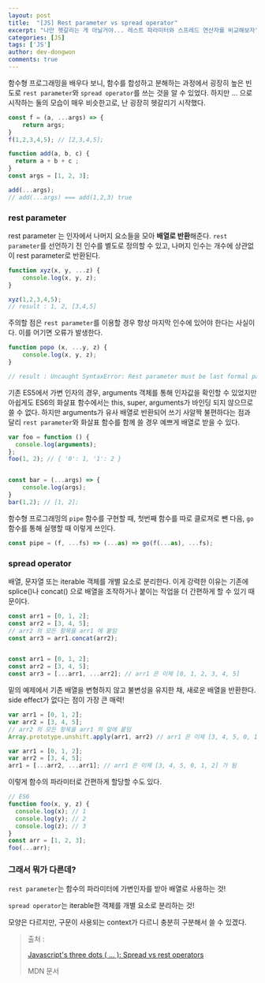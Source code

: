 ```yaml
---
layout: post
title:  "[JS] Rest parameter vs spread operator"
excerpt: "나만 헷갈리는 게 아닐거야... 레스트 파라미터와 스프레드 연산자를 비교해보자"
categories: [JS]
tags: ['JS']
author: dev-dongwon
comments: true
---
```








함수형 프로그래밍을 배우다 보니, 함수를 합성하고 분해하는 과정에서 굉장히 높은 빈도로 `rest parameter`와 `spread operator`를 쓰는 것을 알 수 있었다. 하지만 ... 으로 시작하는 둘의 모습이 매우 비슷한고로, 난 굉장히 헷갈리기 시작했다.

```js
const f = (a, ...args) => {
    return args;
}
f(1,2,3,4,5); // [2,3,4,5];

function add(a, b, c) {
  return a + b + c ;
}
const args = [1, 2, 3];

add(...args);
// add(...args) === add(1,2,3) true
```



### rest parameter

rest parameter 는 인자에서 나머지 요소들을 모아 **배열로 반환**해준다. `rest parameter`를 선언하기 전 인수를 별도로 정의할 수 있고, 나머지 인수는 개수에 상관없이 rest parameter로 반환된다.

```js
function xyz(x, y, ...z) {
    console.log(x, y, z);
}

xyz(1,2,3,4,5);
// result : 1, 2, [3,4,5]
```



주의할 점은 `rest parameter`를 이용할 경우 항상 마지막 인수에 있어야 한다는 사실이다. 이를 어기면 오류가 발생한다.

```js
function popo (x, ...y, z) {
	console.log(x, y, z);
}

// result : Uncaught SyntaxError: Rest parameter must be last formal parameter
```



기존 ES5에서 가변 인자의 경우, arguments 객체를 통해 인자값을 확인할 수 있었지만 아쉽게도 ES6의 화살표 함수에서는 this, super, arguments가 바인딩 되지 않으므로 쓸 수 없다. 하지만 arguments가 유사 배열로 반환되어 쓰기 사알짝 불편하다는 점과 달리 `rest parameter`와 화살표 함수를 함께 쓸 경우 예쁘게 배열로 받을 수 있다.

```js
var foo = function () {
  console.log(arguments);
};
foo(1, 2); // { '0': 1, '1': 2 }


const bar = (...args) => {
    console.log(args);
}
bar(1,2); // [1, 2];
```



함수형 프로그래밍의 `pipe` 함수를 구현할 때, 첫번째 함수를 따로 클로져로 뺀 다음, `go` 함수를 통해 실행할 때 이렇게 쓰인다.

```js
const pipe = (f, ...fs) => (...as) => go(f(...as), ...fs);
```



### spread operator

배열, 문자열 또는 iterable 객체를 개별 요소로 분리한다. 이게 강력한 이유는 기존에 splice()나 concat() 으로 배열을 조작하거나 붙이는 작업을 더 간편하게 할 수 있기 때문이다.

```js
const arr1 = [0, 1, 2];
const arr2 = [3, 4, 5];
// arr2 의 모든 항목을 arr1 에 붙임
const arr3 = arr1.concat(arr2);


const arr1 = [0, 1, 2];
const arr2 = [3, 4, 5];
const arr3 = [...arr1, ...arr2]; // arr1 은 이제 [0, 1, 2, 3, 4, 5]
```



밑의 예제에서 기존 배열을 변형하지 않고 불변성을 유지한 채, 새로운 배열을 반환한다. side effect가 없다는 점이 가장 큰 매력!

```js
var arr1 = [0, 1, 2];
var arr2 = [3, 4, 5];
// arr2 의 모든 항목을 arr1 의 앞에 붙임
Array.prototype.unshift.apply(arr1, arr2) // arr1 은 이제 [3, 4, 5, 0, 1, 2] 가 됨

var arr1 = [0, 1, 2];
var arr2 = [3, 4, 5];
arr1 = [...arr2, ...arr1]; // arr1 은 이제 [3, 4, 5, 0, 1, 2] 가 됨
```



이렇게 함수의 파라미터로 간편하게 할당할 수도 있다.

```js
// ES6
function foo(x, y, z) {
  console.log(x); // 1
  console.log(y); // 2
  console.log(z); // 3
}
const arr = [1, 2, 3];
foo(...arr);
```



### 그래서 뭐가 다른데?

`rest parameter`는 함수의 파라미터에 가변인자를 받아 배열로 사용하는 것!

`spread operator`는 iterable한 객체를 개별 요소로 분리하는 것!

모양은 다르지만, 구문이 사용되는 context가 다르니 충분히 구분해서 쓸 수 있겠다.



> 출처 : 
>
> [Javascript's three dots ( ... ): Spread vs rest operators](https://scotch.io/bar-talk/javascripts-three-dots-spread-vs-rest-operators543)
>
> MDN 문서